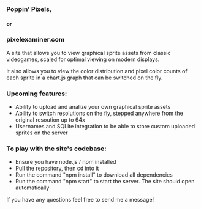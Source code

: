 ### Poppin' Pixels,
#### or
### pixelexaminer.com

A site that allows you to view graphical sprite assets from classic videogames, scaled for optimal viewing on modern displays.

It also allows you to view the color distribution and pixel color counts of each sprite in a chart.js graph that can be switched on the fly.

### Upcoming features:
- Ability to upload and analize your own graphical sprite assets
- Ability to switch resolutions on the fly, stepped anywhere from the original resoution up to 64x
- Usernames and SQLite integration to be able to store custom uploaded sprites on the server

### To play with the site's codebase:
- Ensure you have node.js / npm installed
- Pull the repository, then cd into it
- Run the command "npm install" to download all dependencies
- Run the command "npm start" to start the server. The site should open automatically

If you have any questions feel free to send me a message!